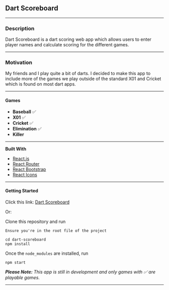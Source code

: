 ## Dart Scoreboard

---

### **Description**

Dart Scoreboard is a dart scoring web app which allows users to enter player names and calculate scoring for the different games.

---

### **Motivation**

My friends and I play quite a bit of darts. I decided to make this app to include more of the games we play outside of the standard X01 and Cricket which is found on most dart apps.

---

#### **Games**

- **Baseball** :white_check_mark:
- **X01** :white_check_mark:
- **Cricket** :white_check_mark:
- **Elimination** :white_check_mark:
- **Killer**

---

**Built With**

- [React.js](https://reactjs.org/)
- [React Router](https://reactrouter.com/web/guides/quick-start)
- [React Bootstrap](https://react-bootstrap.github.io/)
- [React Icons](https://react-icons.github.io/react-icons/)

---

#### **Getting Started**

Click this link: [Dart Scoreboard](https://adam-paul952.github.io/dart-scoreboard/)

Or:

Clone this repository and run

    Ensure you're in the root file of the project

    cd dart-scoreboard
    npm install

Once the `node_modules` are installed, run

    npm start

_**Please Note:** This app is still in development and only games with :white_check_mark: are playable games._

---
